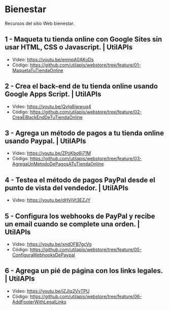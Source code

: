 # Bienestar
Recursos del sitio Web bienestar.

## 1 - Maqueta tu tienda online con Google Sites sin usar HTML, CSS o Javascript. | UtilAPIs
- Video: https://youtu.be/emnpA0AKoDs
- Código: https://github.com/utilapis/webstore/tree/feature/01-MaquetaTuTiendaOnline

## 2 - Crea el back-end de tu tienda online usando Google Apps Script. | UtilAPIs
- Video: https://youtu.be/Qvlg6iwwuq4
- Código: https://github.com/utilapis/webstore/tree/feature/02-CreaElBackEndDeTuTiendaOnline

## 3 - Agrega un método de pagos a tu tienda online usando Paypal. | UtilAPIs
- Video: https://youtu.be/ZPoKbo6j71M
- Código: https://github.com/utilapis/webstore/tree/feature/03-AgregaUnMetodoDePagosATuTiendaOnline

## 4 - Testea el método de pagos PayPal desde el punto de vista del vendedor. | UtilAPIs
- Video: https://youtu.be/dHViVt3EZJY

## 5 - Configura los webhooks de PayPal y recibe un email cuando se complete una orden. | UtilAPIs
- Video: https://youtu.be/xndOFB7gcVg
- Código: https://github.com/utilapis/webstore/tree/feature/05-ConfiguraWebhooksDePaypal

## 6 - Agrega un pié de página con los links legales. | UtilAPIs
- Video: https://youtu.be/jZJIq2VvTPU
- Código: https://github.com/utilapis/webstore/tree/feature/06-AddFooterWithLegalLinks